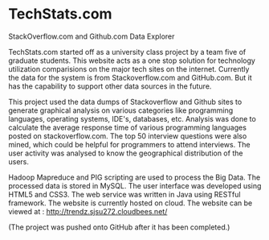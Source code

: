 TechStats.com
=============

StackOverflow.com and Github.com Data Explorer

TechStats.com started off as a university class project by a team five of graduate students. This website acts as a one stop solution for technology utilization comparisions on the major tech sites on the internet. Currently the data for the system is from Stackoverflow.com and GitHub.com. But it has the capability to support other data sources in the future. 

This project used the data dumps of Stackoverflow and Github sites to generate graphical analysis on various categories like programming languages, operating systems, IDE's, databases, etc. Analysis was done to calculate the average response time of various programming languages posted on stackoverflow.com. The top 50 interview questions were also mined, which could be helpful for programmers to attend interviews. The user activity was analysed to know the geographical distribution of the users. 

Hadoop Mapreduce and PIG scripting are used to process the Big Data. The processed data is stored in MySQL. The user interface was developed using HTML5 and CSS3. The web service was written in Java using RESTful framework. The website is currently hosted on cloud. The website can be viewed at : http://trendz.sjsu272.cloudbees.net/

(The project was pushed onto GitHub after it has been completed.)
